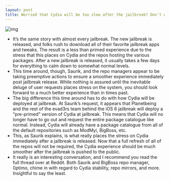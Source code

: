 ```yaml
---
layout: post
title: Worried that Cydia will be too slow after the jailbreak? Don't worry too much
---
```

![img](http://media.idownloadblog.com/wp-content/uploads/2011/09/Screen-Shot-2011-09-27-at-10.29.46-AM.png)
* It’s the same story with almost every jailbreak. The new jailbreak is released, and folks rush to download all of their favorite jailbreak apps and tweaks. The result is a less than primed experience due to the stress that this places on Cydia and the repos hosting the various packages. After a new jailbreak is released, it usually takes a few days for everything to calm down to somewhat normal levels.
* This time around, though, Saurik, and the repo managers appear to be taking preemptive actions to ensure a smoother experience immediately post jailbreak release. While nothing is assured until the inevitable deluge of user requests places stress on the system, you should look forward to a much better experience than in times past.
* The big difference this time around has to do with how Cydia will be deployed at jailbreak. At Saurik’s request, it appears that Planetbeing and the rest of the evad3rs team behind the iOS 6 jailbreak will deploy a “pre-primed” version of Cydia at jailbreak. This means that Cydia will no longer have to go out and request the entire package catalogue like normal. Instead, Cydia will already have a package catalogue from all of the default repositories such as ModMyi, BigBoss, etc.
* This, as Saurik explains, is what really places the stress on Cydia immediately after a jailbreak is released. Now that a full refresh of all of the repos will not be required, the Cydia experience should be much smoother after the jailbreak is pushed to the public.
* It really is an interesting conversation, and I recommend you read the full thread over at Reddit. Both Saurik and BigBoss repo manager, 0ptimo, chime in with regard to Cydia stability, repo mirrors, and more. Insightful to say the least.

